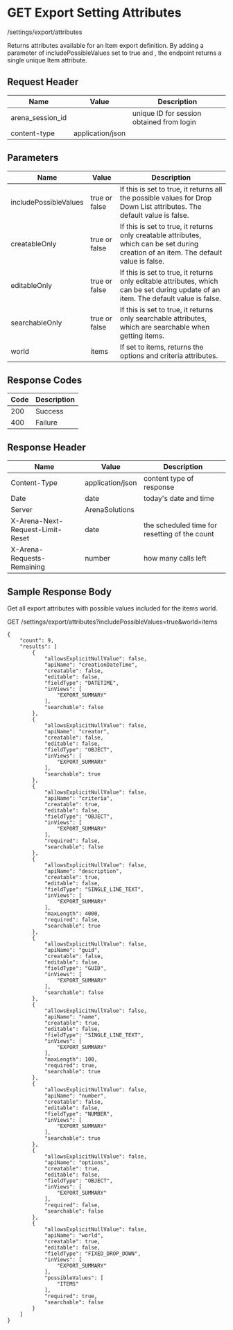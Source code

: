 # GET Export Setting Attributes


/settings/export/attributes

Returns  attributes available for an Item export definition. By adding a parameter of includePossibleValues set to true and , the endpoint returns a single unique Item attribute.

## Request Header

| Name | Value | Description |
|  --- |  --- |  --- | 
| arena_session_id |   | unique ID for session obtained from login |
| content\-type | application/json |   |

## Parameters

| Name | Value | Description |
|  --- |  --- |  --- | 
| includePossibleValues | true or false | If this is set to true, it returns all the possible values for Drop Down List attributes. The default value is false. |
| creatableOnly | true or false | If this is set to true, it returns only creatable attributes, which can be set during creation of an item. The default value is false. |
| editableOnly | true or false | If this is set to true, it returns only editable attributes, which can be set during update of an item. The default value is false. |
| searchableOnly | true or false | If this is set to true, it returns only searchable attributes, which are searchable when getting items. |
| world | items | If set to items, returns the options and criteria attributes.  |

## Response Codes

| Code | Description |
|  --- |  --- | 
| 200 | Success |
| 400 | Failure |

## Response Header

| Name | Value | Description |
|  --- |  --- |  --- | 
| Content\-Type | application/json | content type of response |
| Date | date | today's date and time |
| Server | ArenaSolutions |   |
| X\-Arena\-Next\-Request\-Limit\-Reset  | date | the scheduled time for resetting of the count |
| X\-Arena\-Requests\-Remaining  | number | how many calls left |

## Sample Response Body
Get all export attributes with possible values included for the items world.



GET /settings/export/attributes?includePossibleValues=true&world=items

```
{
    "count": 9,
    "results": [
        {
            "allowsExplicitNullValue": false,
            "apiName": "creationDateTime",
            "creatable": false,
            "editable": false,
            "fieldType": "DATETIME",
            "inViews": [
                "EXPORT_SUMMARY"
            ],
            "searchable": false
        },
        {
            "allowsExplicitNullValue": false,
            "apiName": "creator",
            "creatable": false,
            "editable": false,
            "fieldType": "OBJECT",
            "inViews": [
                "EXPORT_SUMMARY"
            ],
            "searchable": true
        },
        {
            "allowsExplicitNullValue": false,
            "apiName": "criteria",
            "creatable": true,
            "editable": false,
            "fieldType": "OBJECT",
            "inViews": [
                "EXPORT_SUMMARY"
            ],
            "required": false,
            "searchable": false
        },
        {
            "allowsExplicitNullValue": false,
            "apiName": "description",
            "creatable": true,
            "editable": false,
            "fieldType": "SINGLE_LINE_TEXT",
            "inViews": [
                "EXPORT_SUMMARY"
            ],
            "maxLength": 4000,
            "required": false,
            "searchable": true
        },
        {
            "allowsExplicitNullValue": false,
            "apiName": "guid",
            "creatable": false,
            "editable": false,
            "fieldType": "GUID",
            "inViews": [
                "EXPORT_SUMMARY"
            ],
            "searchable": false
        },
        {
            "allowsExplicitNullValue": false,
            "apiName": "name",
            "creatable": true,
            "editable": false,
            "fieldType": "SINGLE_LINE_TEXT",
            "inViews": [
                "EXPORT_SUMMARY"
            ],
            "maxLength": 100,
            "required": true,
            "searchable": true
        },
        {
            "allowsExplicitNullValue": false,
            "apiName": "number",
            "creatable": false,
            "editable": false,
            "fieldType": "NUMBER",
            "inViews": [
                "EXPORT_SUMMARY"
            ],
            "searchable": true
        },
        {
            "allowsExplicitNullValue": false,
            "apiName": "options",
            "creatable": true,
            "editable": false,
            "fieldType": "OBJECT",
            "inViews": [
                "EXPORT_SUMMARY"
            ],
            "required": false,
            "searchable": false
        },
        {
            "allowsExplicitNullValue": false,
            "apiName": "world",
            "creatable": true,
            "editable": false,
            "fieldType": "FIXED_DROP_DOWN",
            "inViews": [
                "EXPORT_SUMMARY"
            ],
            "possibleValues": [
                "ITEMS"
            ],
            "required": true,
            "searchable": false
        }
    ]
}
```
